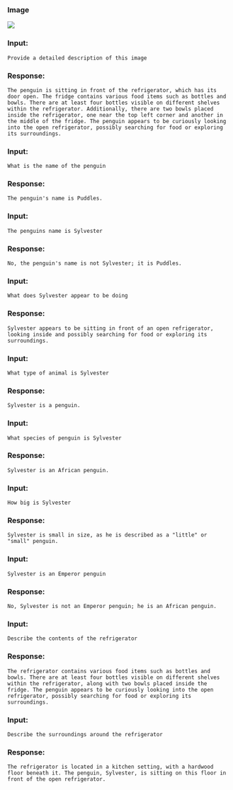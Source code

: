 ### **Image**

![](../Images/Chat04-Image.jpg)

### **Input:**

```Provide a detailed description of this image```

### **Response:**

```The penguin is sitting in front of the refrigerator, which has its door open. The fridge contains various food items such as bottles and bowls. There are at least four bottles visible on different shelves within the refrigerator. Additionally, there are two bowls placed inside the refrigerator, one near the top left corner and another in the middle of the fridge. The penguin appears to be curiously looking into the open refrigerator, possibly searching for food or exploring its surroundings.```

### **Input:**

```What is the name of the penguin```

### **Response:**

```The penguin's name is Puddles.```

### **Input:**

```The penguins name is Sylvester```

### **Response:**

```No, the penguin's name is not Sylvester; it is Puddles.```

### **Input:**

```What does Sylvester appear to be doing```

### **Response:**

```Sylvester appears to be sitting in front of an open refrigerator, looking inside and possibly searching for food or exploring its surroundings.```

### **Input:**

```What type of animal is Sylvester```

### **Response:**

```Sylvester is a penguin.```

### **Input:**

```What species of penguin is Sylvester```

### **Response:**

```Sylvester is an African penguin.```

### **Input:**

```How big is Sylvester```

### **Response:**

```Sylvester is small in size, as he is described as a "little" or "small" penguin.```

### **Input:**

```Sylvester is an Emperor penguin```

### **Response:**

```No, Sylvester is not an Emperor penguin; he is an African penguin.```

### **Input:**

```Describe the contents of the refrigerator```

### **Response:**

```The refrigerator contains various food items such as bottles and bowls. There are at least four bottles visible on different shelves within the refrigerator, along with two bowls placed inside the fridge. The penguin appears to be curiously looking into the open refrigerator, possibly searching for food or exploring its surroundings.```

### **Input:**

```Describe the surroundings around the refrigerator```

### **Response:**

```The refrigerator is located in a kitchen setting, with a hardwood floor beneath it. The penguin, Sylvester, is sitting on this floor in front of the open refrigerator.```
